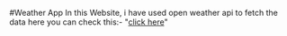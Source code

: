 #Weather App
In this Website, i have used open weather api to fetch the data
here you can check this:- "[click here](https://anime-canvaa.netlify.app)"
